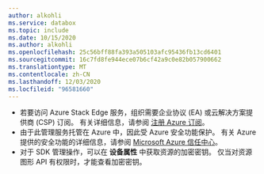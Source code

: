 ```yaml
---
author: alkohli
ms.service: databox
ms.topic: include
ms.date: 10/15/2020
ms.author: alkohli
ms.openlocfilehash: 25c56bff88fa393a505103afc95436fb13cd6401
ms.sourcegitcommit: 16c7fd8fe944ece07b6cf42a9c0e82b057900662
ms.translationtype: MT
ms.contentlocale: zh-CN
ms.lasthandoff: 12/03/2020
ms.locfileid: "96581660"
---
```

- 若要访问 Azure Stack Edge 服务，组织需要企业协议 (EA) 或云解决方案提供商 (CSP) 订阅。 有关详细信息，请参阅 [注册 Azure 订阅](https://azure.microsoft.com/resources/videos/sign-up-for-microsoft-azure/)。
- 由于此管理服务托管在 Azure 中，因此受 Azure 安全功能保护。 有关 Azure 提供的安全功能的详细信息，请参阅 [Microsoft Azure 信任中心](https://azure.microsoft.com/support/trust-center/security/)。
- 对于 SDK 管理操作，可以在 **设备属性** 中获取资源的加密密钥。 仅当对资源图形 API 有权限时，才能查看加密密钥。